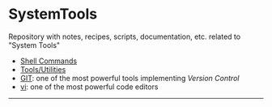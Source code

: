 # SystemTools
Repository with notes, recipes, scripts, documentation, etc. related to "System Tools"

* [Shell Commands](src-content/shell_commands.md)
* [Tools/Utilities](src-content/tools.md)
* [GIT](src-content/git_doc.md): one of the most powerful tools implementing *Version Control*
* [vi](src-content/vim_commands.md): one of the most powerful code editors 

---
